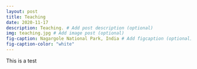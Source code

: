 ```yaml
---
layout: post
title: Teaching
date: 2020-11-17
description: Teaching. # Add post description (optional)
img: teaching.jpg # Add image post (optional)
fig-caption: Nagargole National Park, India # Add figcaption (optional)
fig-caption-color: "white"
---
```


This is a test